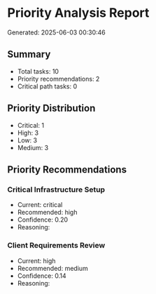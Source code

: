# Priority Analysis Report
Generated: 2025-06-03 00:30:46

## Summary
- Total tasks: 10
- Priority recommendations: 2
- Critical path tasks: 0

## Priority Distribution
- Critical: 1
- High: 3
- Low: 3
- Medium: 3

## Priority Recommendations
### Critical Infrastructure Setup
- Current: critical
- Recommended: high
- Confidence: 0.20
- Reasoning: 

### Client Requirements Review
- Current: high
- Recommended: medium
- Confidence: 0.14
- Reasoning: 
